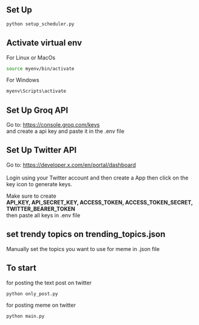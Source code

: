 ## Set Up

```bash
python setup_scheduler.py
```
## Activate virtual env
 For Linux or MacOs
```bash
source myenv/bin/activate
```
For Windows
```bash
myenv\Scripts\activate
```

## Set Up Groq API
Go to: https://console.groq.com/keys <br> 
and create a api key and paste it in the .env file


## Set Up Twitter API
Go to: https://developer.x.com/en/portal/dashboard <br>  
Login using your Twitter account and then create a App then click on the key icon to generate keys. <br>

Make sure to create <br>
<b>API_KEY, API_SECRET_KEY, ACCESS_TOKEN, ACCESS_TOKEN_SECRET, TWITTER_BEARER_TOKEN <br></b>
then paste all keys in .env file

## set trendy topics on trending_topics.json 
Manually set the topics you want to use for meme in .json file

## To start
for posting the text post on twitter
```bash
python only_post.py
```
for posting meme on twitter
```bash
python main.py
```

